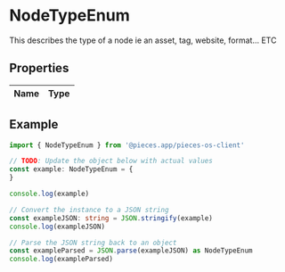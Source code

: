 
# NodeTypeEnum

This describes the type of a node ie an asset, tag, website, format... ETC

## Properties

Name | Type
------------ | -------------

## Example

```typescript
import { NodeTypeEnum } from '@pieces.app/pieces-os-client'

// TODO: Update the object below with actual values
const example: NodeTypeEnum = {
}

console.log(example)

// Convert the instance to a JSON string
const exampleJSON: string = JSON.stringify(example)
console.log(exampleJSON)

// Parse the JSON string back to an object
const exampleParsed = JSON.parse(exampleJSON) as NodeTypeEnum
console.log(exampleParsed)
```


